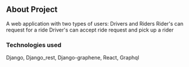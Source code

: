 ## About Project

A web application with two types of users: Drivers and Riders
Rider's can request for a ride
Driver's can accept ride request and pick up a rider

### Technologies used

Django, Django_rest, Django-graphene, React, Graphql
